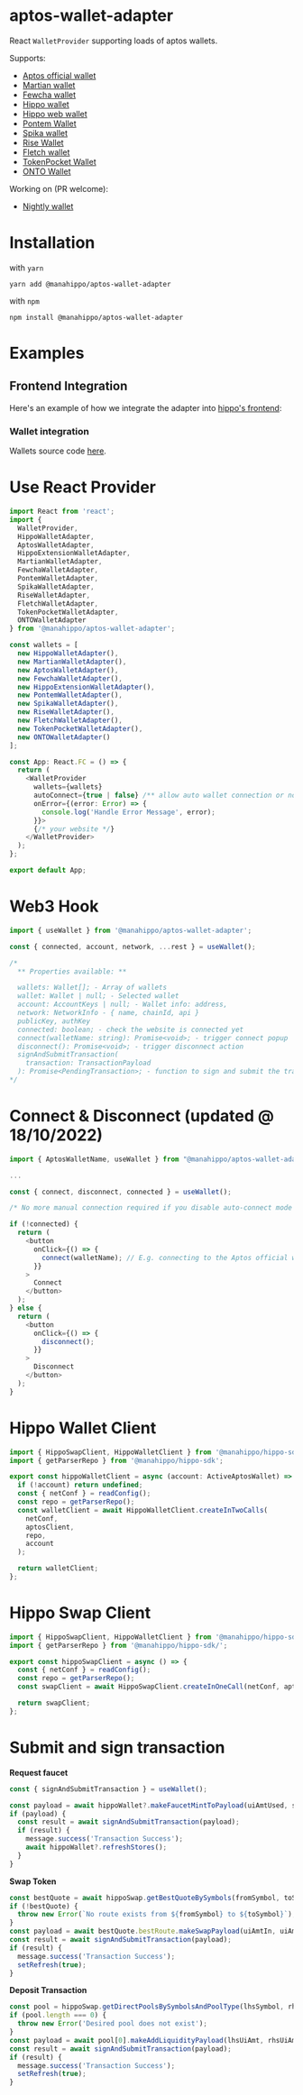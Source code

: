 # aptos-wallet-adapter

React `WalletProvider` supporting loads of aptos wallets.

Supports:

- [Aptos official wallet](https://github.com/aptos-labs/aptos-core/releases/tag/wallet-v0.1.1)
- [Martian wallet](https://martianwallet.xyz/)
- [Fewcha wallet](https://fewcha.app/)
- [Hippo wallet](https://github.com/hippospace/hippo-wallet)
- [Hippo web wallet](https://hippo-wallet-test.web.app/)
- [Pontem Wallet](https://pontem.network/pontem-wallet)
- [Spika wallet](https://spika.app)
- [Rise Wallet](https://risewallet.io/)
- [Fletch wallet](http://fletchwallet.io/)
- [TokenPocket Wallet](https://tokenpocket.pro)
- [ONTO Wallet](https://onto.app)

Working on (PR welcome):

- [Nightly wallet](https://chrome.google.com/webstore/detail/nightly/injggoambcadlfkkjcgdfbejanmgfgfm/related?hl=en&authuser=0)

# Installation

with `yarn`

```
yarn add @manahippo/aptos-wallet-adapter
```

with `npm`

```
npm install @manahippo/aptos-wallet-adapter
```

# Examples

## **Frontend Integration**

Here's an example of how we integrate the adapter into [hippo's frontend](https://github.com/hippospace/hippo-frontend/blob/main/src/Providers.tsx):

### **Wallet integration**

Wallets source code [here](https://github.com/hippospace/aptos-wallet-adapter/tree/main/src/WalletAdatpers).

# Use React Provider

```typescript
import React from 'react';
import {
  WalletProvider,
  HippoWalletAdapter,
  AptosWalletAdapter,
  HippoExtensionWalletAdapter,
  MartianWalletAdapter,
  FewchaWalletAdapter,
  PontemWalletAdapter,
  SpikaWalletAdapter,
  RiseWalletAdapter,
  FletchWalletAdapter,
  TokenPocketWalletAdapter,
  ONTOWalletAdapter
} from '@manahippo/aptos-wallet-adapter';

const wallets = [
  new HippoWalletAdapter(),
  new MartianWalletAdapter(),
  new AptosWalletAdapter(),
  new FewchaWalletAdapter(),
  new HippoExtensionWalletAdapter(),
  new PontemWalletAdapter(),
  new SpikaWalletAdapter(),
  new RiseWalletAdapter(),
  new FletchWalletAdapter(),
  new TokenPocketWalletAdapter(),
  new ONTOWalletAdapter()
];

const App: React.FC = () => {
  return (
    <WalletProvider
      wallets={wallets}
      autoConnect={true | false} /** allow auto wallet connection or not **/
      onError={(error: Error) => {
        console.log('Handle Error Message', error);
      }}>
      {/* your website */}
    </WalletProvider>
  );
};

export default App;
```

# Web3 Hook

```typescript
import { useWallet } from '@manahippo/aptos-wallet-adapter';

const { connected, account, network, ...rest } = useWallet();

/*
  ** Properties available: **

  wallets: Wallet[]; - Array of wallets
  wallet: Wallet | null; - Selected wallet
  account: AccountKeys | null; - Wallet info: address, 
  network: NetworkInfo - { name, chainId, api }
  publicKey, authKey
  connected: boolean; - check the website is connected yet
  connect(walletName: string): Promise<void>; - trigger connect popup
  disconnect(): Promise<void>; - trigger disconnect action
  signAndSubmitTransaction(
    transaction: TransactionPayload
  ): Promise<PendingTransaction>; - function to sign and submit the transaction to chain
*/
```

# Connect & Disconnect (updated @ 18/10/2022)

```typescript
import { AptosWalletName, useWallet } from "@manahippo/aptos-wallet-adapter"

...

const { connect, disconnect, connected } = useWallet();

/* No more manual connection required if you disable auto-connect mode while the previous select + connect will still work */

if (!connected) {
  return (
    <button
      onClick={() => {
        connect(walletName); // E.g. connecting to the Aptos official wallet
      }}
    >
      Connect
    </button>
  );
} else {
  return (
    <button
      onClick={() => {
        disconnect();
      }}
    >
      Disconnect
    </button>
  );
}
```

# Hippo Wallet Client

```typescript
import { HippoSwapClient, HippoWalletClient } from '@manahippo/hippo-sdk';
import { getParserRepo } from '@manahippo/hippo-sdk';

export const hippoWalletClient = async (account: ActiveAptosWallet) => {
  if (!account) return undefined;
  const { netConf } = readConfig();
  const repo = getParserRepo();
  const walletClient = await HippoWalletClient.createInTwoCalls(
    netConf,
    aptosClient,
    repo,
    account
  );

  return walletClient;
};
```

# Hippo Swap Client

```typescript
import { HippoSwapClient, HippoWalletClient } from '@manahippo/hippo-sdk';
import { getParserRepo } from '@manahippo/hippo-sdk/';

export const hippoSwapClient = async () => {
  const { netConf } = readConfig();
  const repo = getParserRepo();
  const swapClient = await HippoSwapClient.createInOneCall(netConf, aptosClient, repo);

  return swapClient;
};
```

# Submit and sign transaction

**Request faucet**

```typescript
const { signAndSubmitTransaction } = useWallet();

const payload = await hippoWallet?.makeFaucetMintToPayload(uiAmtUsed, symbol);
if (payload) {
  const result = await signAndSubmitTransaction(payload);
  if (result) {
    message.success('Transaction Success');
    await hippoWallet?.refreshStores();
  }
}
```

**Swap Token**

```typescript
const bestQuote = await hippoSwap.getBestQuoteBySymbols(fromSymbol, toSymbol, uiAmtIn, 3);
if (!bestQuote) {
  throw new Error(`No route exists from ${fromSymbol} to ${toSymbol}`);
}
const payload = await bestQuote.bestRoute.makeSwapPayload(uiAmtIn, uiAmtOutMin);
const result = await signAndSubmitTransaction(payload);
if (result) {
  message.success('Transaction Success');
  setRefresh(true);
}
```

**Deposit Transaction**

```typescript
const pool = hippoSwap.getDirectPoolsBySymbolsAndPoolType(lhsSymbol, rhsSymbol, poolType);
if (pool.length === 0) {
  throw new Error('Desired pool does not exist');
}
const payload = await pool[0].makeAddLiquidityPayload(lhsUiAmt, rhsUiAmt);
const result = await signAndSubmitTransaction(payload);
if (result) {
  message.success('Transaction Success');
  setRefresh(true);
}
```

